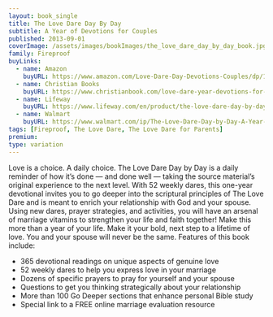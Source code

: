 ```yaml
---
layout: book_single
title: The Love Dare Day By Day
subtitle: A Year of Devotions for Couples
published: 2013-09-01
coverImage: /assets/images/bookImages/the_love_dare_day_by_day_book.jpg
family: Fireproof
buyLinks:
  - name: Amazon
    buyURL: https://www.amazon.com/Love-Dare-Day-Devotions-Couples/dp/1433681374/ref=sr_1_1?keywords=The+Love+Dare+Day+by+Day&qid=1637338791&qsid=141-6196979-4180442&sr=8-1&sres=1433681374%2C1433680351%2C1433679590%2C1433668521%2C1433679604%2CB09LGQVN4Q%2CB09LGY7WRQ%2C1430032227%2C0978715373%2C1414329733%2C1680993399%2C1433681226%2C080241270X%2C1424559480%2C1419753967%2CB078NCSB1M&srpt=ABIS_BOOK
  - name: Christian Books
    buyURL: https://www.christianbook.com/love-dare-year-devotions-for-couples/stephen-kendrick/9781433681370/pd/681370?event=ESRCN
  - name: Lifeway
    buyURL: https://www.lifeway.com/en/product/the-love-dare-day-by-day-P005572093
  - name: Walmart
    buyURL: https://www.walmart.com/ip/The-Love-Dare-Day-by-Day-A-Year-of-Devotions-for-Couples-Used-Hardcover/659732951
tags: [Fireproof, The Love Dare, The Love Dare for Parents]
premium:
type: variation
---
```

Love is a choice. A daily choice. The Love Dare Day by Day is a daily reminder of how it’s done — and done well — taking the source material’s original experience to the next level. With 52 weekly dares, this one-year devotional invites you to go deeper into the scriptural principles of The Love Dare and is meant to enrich your relationship with God and your spouse. Using new dares, prayer strategies, and activities, you will have an arsenal of marriage vitamins to strengthen your life and faith together!
Make this more than a year of your life. Make it your bold, next step to a lifetime of love. You and your spouse will never be the same. Features of this book include:
- 365 devotional readings on unique aspects of genuine love
- 52 weekly dares to help you express love in your marriage
- Dozens of specific prayers to pray for yourself and your spouse
- Questions to get you thinking strategically about your relationship
- More than 100 Go Deeper sections that enhance personal Bible study
- Special link to a FREE online marriage evaluation resource
